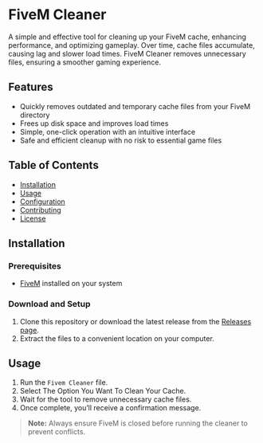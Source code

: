 # FiveM Cleaner

A simple and effective tool for cleaning up your FiveM cache, enhancing performance, and optimizing gameplay. Over time, cache files accumulate, causing lag and slower load times. FiveM Cleaner removes unnecessary files, ensuring a smoother gaming experience.

## Features
- Quickly removes outdated and temporary cache files from your FiveM directory
- Frees up disk space and improves load times
- Simple, one-click operation with an intuitive interface
- Safe and efficient cleanup with no risk to essential game files

## Table of Contents
- [Installation](#installation)
- [Usage](#usage)
- [Configuration](#configuration)
- [Contributing](#contributing)
- [License](#license)

## Installation

### Prerequisites
- [FiveM](https://fivem.net/) installed on your system

### Download and Setup
1. Clone this repository or download the latest release from the [Releases page](#).
2. Extract the files to a convenient location on your computer.

## Usage
1. Run the `Fivem Cleaner` file.
2. Select The Option You Want To Clean Your Cache.
3. Wait for the tool to remove unnecessary cache files.
4. Once complete, you’ll receive a confirmation message.

> **Note:** Always ensure FiveM is closed before running the cleaner to prevent conflicts.
